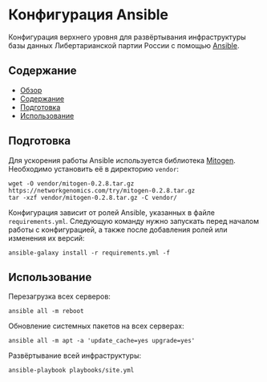 Конфигурация Ansible
====================

Конфигурация верхнего уровня для развёртывания инфраструктуры базы данных
Либертарианской партии России с помощью [Ansible](https://www.ansible.com).



Содержание
----------

* [Обзор](#конфигурация-ansible)
* [Содержание](#содержание)
* [Подготовка](#подготовка)
* [Использование](#использование)



Подготовка
----------

Для ускорения работы Ansible используется библиотека
[Mitogen](https://mitogen.networkgenomics.com/). Необходимо установить её
в директорию `vendor`:

```
wget -O vendor/mitogen-0.2.8.tar.gz https://networkgenomics.com/try/mitogen-0.2.8.tar.gz
tar -xzf vendor/mitogen-0.2.8.tar.gz -C vendor/
```

Конфигурация зависит от ролей Ansible, указанных в файле `requirements.yml`.
Следующую команду нужно запускать перед началом работы с конфигурацией,
а также после добавления ролей или изменения их версий:

```
ansible-galaxy install -r requirements.yml -f
```



Использование
-------------

Перезагрузка всех серверов:

```
ansible all -m reboot
```

Обновление системных пакетов на всех серверах:

```
ansible all -m apt -a 'update_cache=yes upgrade=yes'
```

Развёртывание всей инфраструктуры:

```
ansible-playbook playbooks/site.yml
```
